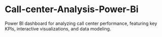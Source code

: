 # Call-center-Analysis-Power-Bi
Power BI dashboard for analyzing call center performance, featuring key KPIs, interactive visualizations, and data modeling.
